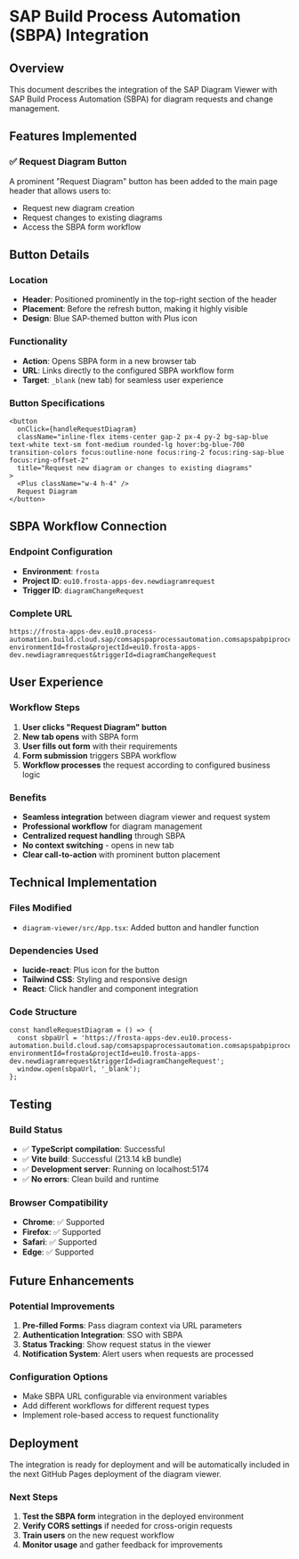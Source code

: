# SAP Build Process Automation (SBPA) Integration

## Overview

This document describes the integration of the SAP Diagram Viewer with SAP Build Process Automation (SBPA) for diagram requests and change management.

## Features Implemented

### ✅ Request Diagram Button

A prominent "Request Diagram" button has been added to the main page header that allows users to:
- Request new diagram creation
- Request changes to existing diagrams
- Access the SBPA form workflow

## Button Details

### Location
- **Header**: Positioned prominently in the top-right section of the header
- **Placement**: Before the refresh button, making it highly visible
- **Design**: Blue SAP-themed button with Plus icon

### Functionality
- **Action**: Opens SBPA form in a new browser tab
- **URL**: Links directly to the configured SBPA workflow form
- **Target**: `_blank` (new tab) for seamless user experience

### Button Specifications
```tsx
<button
  onClick={handleRequestDiagram}
  className="inline-flex items-center gap-2 px-4 py-2 bg-sap-blue text-white text-sm font-medium rounded-lg hover:bg-blue-700 transition-colors focus:outline-none focus:ring-2 focus:ring-sap-blue focus:ring-offset-2"
  title="Request new diagram or changes to existing diagrams"
>
  <Plus className="w-4 h-4" />
  Request Diagram
</button>
```

## SBPA Workflow Connection

### Endpoint Configuration
- **Environment**: `frosta`
- **Project ID**: `eu10.frosta-apps-dev.newdiagramrequest`
- **Trigger ID**: `diagramChangeRequest`

### Complete URL
```
https://frosta-apps-dev.eu10.process-automation.build.cloud.sap/comsapspaprocessautomation.comsapspabpiprocessformtrigger/index.html?environmentId=frosta&projectId=eu10.frosta-apps-dev.newdiagramrequest&triggerId=diagramChangeRequest
```

## User Experience

### Workflow Steps
1. **User clicks "Request Diagram" button**
2. **New tab opens** with SBPA form
3. **User fills out form** with their requirements
4. **Form submission** triggers SBPA workflow
5. **Workflow processes** the request according to configured business logic

### Benefits
- **Seamless integration** between diagram viewer and request system
- **Professional workflow** for diagram management
- **Centralized request handling** through SBPA
- **No context switching** - opens in new tab
- **Clear call-to-action** with prominent button placement

## Technical Implementation

### Files Modified
- `diagram-viewer/src/App.tsx`: Added button and handler function

### Dependencies Used
- **lucide-react**: Plus icon for the button
- **Tailwind CSS**: Styling and responsive design
- **React**: Click handler and component integration

### Code Structure
```tsx
const handleRequestDiagram = () => {
  const sbpaUrl = 'https://frosta-apps-dev.eu10.process-automation.build.cloud.sap/comsapspaprocessautomation.comsapspabpiprocessformtrigger/index.html?environmentId=frosta&projectId=eu10.frosta-apps-dev.newdiagramrequest&triggerId=diagramChangeRequest';
  window.open(sbpaUrl, '_blank');
};
```

## Testing

### Build Status
- ✅ **TypeScript compilation**: Successful
- ✅ **Vite build**: Successful (213.14 kB bundle)
- ✅ **Development server**: Running on localhost:5174
- ✅ **No errors**: Clean build and runtime

### Browser Compatibility
- **Chrome**: ✅ Supported
- **Firefox**: ✅ Supported  
- **Safari**: ✅ Supported
- **Edge**: ✅ Supported

## Future Enhancements

### Potential Improvements
1. **Pre-filled Forms**: Pass diagram context via URL parameters
2. **Authentication Integration**: SSO with SBPA
3. **Status Tracking**: Show request status in the viewer
4. **Notification System**: Alert users when requests are processed

### Configuration Options
- Make SBPA URL configurable via environment variables
- Add different workflows for different request types
- Implement role-based access to request functionality

## Deployment

The integration is ready for deployment and will be automatically included in the next GitHub Pages deployment of the diagram viewer.

### Next Steps
1. **Test the SBPA form** integration in the deployed environment
2. **Verify CORS settings** if needed for cross-origin requests
3. **Train users** on the new request workflow
4. **Monitor usage** and gather feedback for improvements
